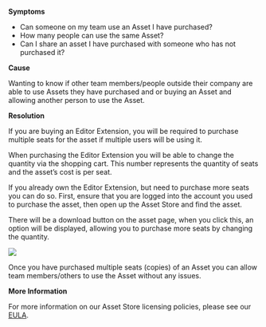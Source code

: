 

**Symptoms**






- Can someone on my team use an Asset I have purchased?
- How many people can use the same Asset?
- Can I share an asset I have purchased with someone who has not purchased it?



**Cause**



Wanting to know if other team members/people outside their company are able to use Assets they have purchased and or buying an Asset and allowing another person to use the Asset.



**Resolution**



If you are buying an Editor Extension, you will be required to purchase multiple seats for the asset if multiple users will be using it.



When purchasing the Editor Extension you will be able to change the quantity via the shopping cart. This number represents the quantity of seats and the asset’s cost is per seat.



If you already own the Editor Extension, but need to purchase more seats you can do so. First, ensure that you are logged into the account you used to purchase the asset, then open up the Asset Store and find the asset.



There will be a download button on the asset page, when you click this, an option will be displayed, allowing you to purchase more seats by changing the quantity.



![](/hc/en-us/article_attachments/203639856/Multi_Asset_2.png)



Once you have purchased multiple seats (copies) of an Asset you can allow team members/others to use the Asset without any issues.



**More Information**



For more information on our Asset Store licensing policies, please see our [EULA](http://unity3d.com/legal/as_terms).

